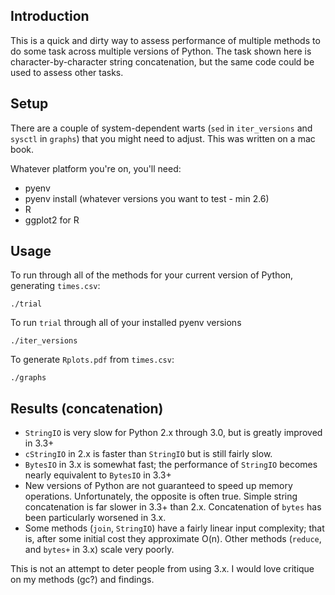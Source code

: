 ## Introduction

This is a quick and dirty way to assess performance of multiple methods to do some task across 
multiple versions of Python. The task shown here is character-by-character string concatenation, 
but the same code could be used to assess other tasks.

## Setup

There are a couple of system-dependent warts (`sed` in `iter_versions` and `sysctl` in `graphs`) 
that you might need to adjust. This was written on a mac book.

Whatever platform you're on, you'll need:

- pyenv
- pyenv install (whatever versions you want to test - min 2.6)
- R
- ggplot2 for R

## Usage

To run through all of the methods for your current version of Python, generating `times.csv`:

    ./trial

To run `trial` through all of your installed pyenv versions

    ./iter_versions

To generate `Rplots.pdf` from `times.csv`:

    ./graphs

## Results (concatenation)

- `StringIO` is very slow for Python 2.x through 3.0, but is greatly improved in 3.3+
- `cStringIO` in 2.x is faster than `StringIO` but is still fairly slow.
- `BytesIO` in 3.x is somewhat fast; the performance of `StringIO` becomes nearly equivalent to 
  `BytesIO` in 3.3+
- New versions of Python are not guaranteed to speed up memory operations. Unfortunately, the 
  opposite is often true. Simple string concatenation is far slower in 3.3+ than 2.x. 
  Concatenation of `bytes` has been particularly worsened in 3.x.
- Some methods (`join`, `StringIO`) have a fairly linear input complexity; that is, after some 
  initial cost they approximate O(n). Other methods (`reduce`, and `bytes+` in 3.x) scale very 
  poorly.

This is not an attempt to deter people from using 3.x. I would love critique on my methods (gc?) 
and findings.